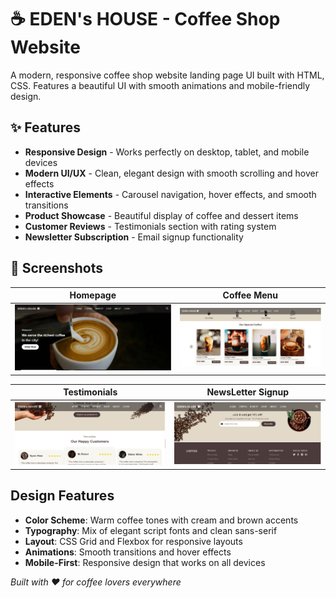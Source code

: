 # ☕ EDEN's HOUSE - Coffee Shop Website

A modern, responsive coffee shop website landing page UI built with HTML, CSS. Features a beautiful UI with smooth animations and mobile-friendly design.

## ✨ Features

- **Responsive Design** - Works perfectly on desktop, tablet, and mobile devices
- **Modern UI/UX** - Clean, elegant design with smooth scrolling and hover effects
- **Interactive Elements** - Carousel navigation, hover effects, and smooth transitions
- **Product Showcase** - Beautiful display of coffee and dessert items
- **Customer Reviews** - Testimonials section with rating system
- **Newsletter Subscription** - Email signup functionality

## 📱 Screenshots

| Homepage                     | Coffee Menu                        |
| ---------------------------- | ---------------------------------- |
| ![Homepage](images/home.png) | ![Coffee Menu](images/special.png) |

| Testimonials                         | NewsLetter Signup                       |
| ------------------------------------ | --------------------------------------- |
| ![Testimonials](images/feedback.png) | ![NewsLetter Signup](images/footer.png) |

## Design Features

- **Color Scheme**: Warm coffee tones with cream and brown accents
- **Typography**: Mix of elegant script fonts and clean sans-serif
- **Layout**: CSS Grid and Flexbox for responsive layouts
- **Animations**: Smooth transitions and hover effects
- **Mobile-First**: Responsive design that works on all devices

_Built with ❤️ for coffee lovers everywhere_
